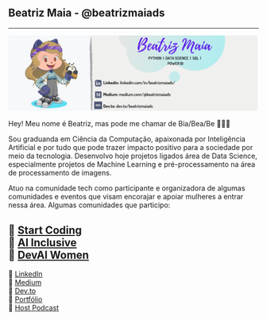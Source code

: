## Beatriz Maia - @beatrizmaiads
-------------------------

![image](/icon/icon-readme.png)  


Hey! Meu nome é Beatriz, mas pode me chamar de Bia/Bea/Be 👩‍💻🖖 

Sou graduanda em Ciência da Computação, apaixonada por Inteligência Artificial e por tudo que pode trazer impacto positivo para a sociedade por meio da tecnologia.
Desenvolvo hoje projetos ligados área de Data Science, especialmente projetos de Machine Learning e pré-processamento na área de processamento de imagens.

Atuo na comunidade tech como participante e organizadora de algumas comunidades e eventos que visam encorajar e apoiar mulheres a entrar nessa área. Algumas comunidades que participo:

 🌟 [Start Coding](https://www.instagram.com/_startcoding/)  
 🌟 [AI Inclusive](https://www.instagram.com/ai_inclusive/)  
 🌟 [DevAI Women](https://www.youtube.com/channel/UCGhSrtP0-1qq0XPbnMpi2kQ)  
-------------------------
 🎲 [LinkedIn](https://www.linkedin.com/in/beatrizmaiads/)   
 🎲 [Medium](https://medium.com/@beatrizmaiads)  
 🎲 [Dev.to](https://dev.to/beatrizmaiads)  
 🎲 [Portfólio](https://github.com/beatrizmaiads?tab=repositories)  
 🎲 [Host Podcast](https://open.spotify.com/show/0dTUNs8tpqAC5d71m8SGU0)  